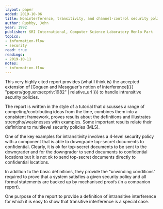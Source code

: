 ```yaml
---
layout: paper
added: 2019-10-06
title: Noninterference, transitivity, and channel-control security policies
author: Rushby, John
year: 1992
publisher: SRI International, Computer Science Laboratory Menlo Park
topics:
- information-flow
- security
read: true
readings:
- 2019-10-11
notes:
- information-flow
---
```


This very highly cited report provides (what I think is) the accepted extension of [Goguen and Meseguer's notion of interference]({{ "papers/goguen:secpriv:1982" | relative_url }}) to handle intransitive security policies.

The report is written in the style of a tutorial that discusses a range of competing/contributing ideas from the time, combines them into a consistent framework, proves results about the definitions and illustrates strengths/weaknesses with examples.
Some important results relate their definitions to multilevel security policies (MLS).

One of the key examples for intransitivity involves a 4-level security policy with a component that is able to downgrade top-secret documents to confidential.
Clearly, it is ok for top-secret documents to be sent to the downgrader and for the downgrader to send documents to confidential locations but it is not ok to send top-secret documents directly to confidential locations.

In addition to the basic definitions, they provide the "unwinding conditions" required to prove that a system satisfies a given security policy and all formal statements are backed up by mechanised proofs (in a companion report).

One purpose of the report to provide a definition of intransitive interference for which it is easy to show that transitive interference is a special case.
